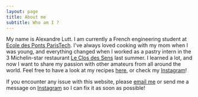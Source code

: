 ```yaml
---
layout: page
title: About me
subtitle: Who am I ?
---
```


<p>My name is Alexandre Lutt. I am currently a French engineering student at <a href="https://www.ecoledesponts.fr">Ecole des Ponts ParisTech</a>. I've always loved cooking with my mom when I was young, and everything changed when I worked as a pastry intern in the 3 Michelin-star restaurant <a href="https://www.closdessens.com">Le Clos des Sens</a> last summer. I learned a lot, and now I want to share my passion with other amateurs from all around the world. Feel free to have a look at my recipes <a href="https://alexandrelutt.github.io/pages/pastry/">here</a>, or check my <a href="https://www.instagram.com/au_relais_croustillant/">Instagram</a>!</p>

<p>If you encounter any issue with this website, please <a href="mailto:contact@au-relais-croustillant.com">email me</a> or send me a message on <a href="https://www.instagram.com/au_relais_croustillant/">Instagram</a> so I can fix it as soon as possible!</p>
